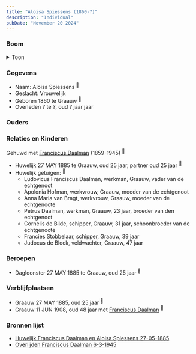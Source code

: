 ```yaml
---
title: "Aloisa Spiessens (1860-?)"
description: "Individual"
pubDate: "November 20 2024"
---
```


### Boom
<details><summary>Toon</summary>

![test](https://www.plantuml.com/plantuml/svg/ZP8xRy8m4CTtVueJ39sG0cbuAUBLagf39LIwT49EV0KhZXtv7A48vRlNGA2TgcxM-V_uwNGBSjowgb2CSgbBRda1AS_olJML5az66GlESat-2xLZ1oaGCcapXTSt5gMheS0YHKlN4JcqQ5nT8lkLcYbE12S602jZ1TgFWynoZKHnN72fPpC8MSFO0smkLSJOrT9PAYE9mxQKNeoQEi09NeDW44PmztQJrJfSXxxWz2LHYGRYQShJUfSQvnHEPz0V3mDuiPnNnryQoYkbTboBNMODKMeyaHVFONw6QGaIlu5CKbOHF7Ek2gxl38CHG7ST9b6o-gDx4C1slV48qUJV24DuMxv3V_8OtIpDZIUU7b48gVVdw97NVVheSNI1Ie8W68sXg-J-u6fKoXmzMCFQXVLwhOArz3y3ja0j_2by0m00)
</details>

### Gegevens
- Naam: Aloisa Spiessens <sup><a href="../s00393/" style="text-decoration:none" title="Huwelijk Franciscus Daalman en Aloisa Spiessens 27-05-1885">:link:</a></sup>
- Geslacht: Vrouwelijk
- Geboren 1860 te Graauw <sup><a href="../s00393/" style="text-decoration:none" title="Huwelijk Franciscus Daalman en Aloisa Spiessens 27-05-1885">:link:</a></sup>
- Overleden ? te ?, oud ? jaar jaar 

### Ouders

### Relaties en Kinderen

Gehuwd met [Franciscus Daalman](../i00227/) (1859-1945) <sup><a href="../s00393/" style="text-decoration:none" title="Huwelijk Franciscus Daalman en Aloisa Spiessens 27-05-1885">:link:</a></sup>
- Huwelijk 27 MAY 1885 te Graauw, oud 25 jaar, partner oud 25 jaar <sup><a href="../s00393/" style="text-decoration:none" title="Huwelijk Franciscus Daalman en Aloisa Spiessens 27-05-1885">:link:</a></sup>
- Huwelijk getuigen:  <sup><a href="../s00393/" style="text-decoration:none" title="Huwelijk Franciscus Daalman en Aloisa Spiessens 27-05-1885">:link:</a></sup>
  - Ludovicus Franciscus Daalman, werkman, Graauw, vader van de echtgenoot
  - Apolonia Hofman, werkvrouw, Graauw, moeder van de echtgenoot
  - Anna Maria van Bragt, werkvrouw, Graauw, moeder van de echtgenoote
  - Petrus Daalman, werkman, Graauw, 23 jaar, broeder van den echtgenoot
  - Cornelis de Bilde, schipper, Graauw, 31 jaar, schoonbroeder van de echtgenoote
  - Francies Stobbelaar, schipper, Graauw, 39 jaar
  - Judocus de Block, veldwachter, Graauw, 47 jaar

### Beroepen
- Dagloonster 27 MAY 1885 te Graauw, oud 25 jaar <sup><a href="../s00393/" style="text-decoration:none" title="Huwelijk Franciscus Daalman en Aloisa Spiessens 27-05-1885">:link:</a></sup>

### Verblijfplaatsen
- Graauw  27 MAY 1885, oud 25 jaar  <sup><a href="../s00393/" style="text-decoration:none" title="Huwelijk Franciscus Daalman en Aloisa Spiessens 27-05-1885">:link:</a></sup>
- Graauw  11 JUN 1908, oud 48 jaar met [Franciscus Daalman](../i00227/) <sup><a href="../s00402/" style="text-decoration:none" title="Overlijden Ludovicus Daalman 11-6-1908">:link:</a></sup>

### Bronnen lijst
- [Huwelijk Franciscus Daalman en Aloisa Spiessens 27-05-1885](../s00393/)
- [Overlijden Franciscus Daalman 6-3-1945](../s00405/)